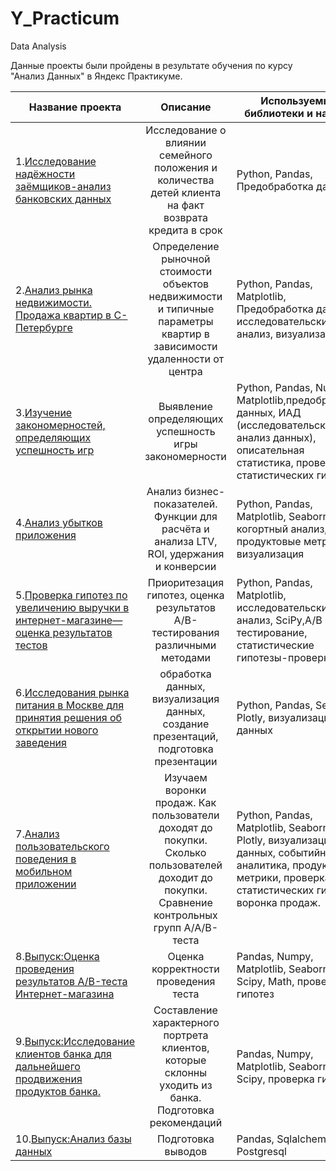 # Y_Practicum
Data Analysis 


Данные  проекты  были пройдены  в результате обучения  по  курсу "Анализ Данных"  в Яндекс Практикуме.


| Название проекта | Описание | Используемые библиотеки  и навыки |
| -------------- |:------------:|--------------------------|
|1.[Исследование надёжности заёмщиков-анализ банковских данных](https://github.com/Utyugova/Y_Practicum/tree/main/Investigation_of_borrowers'_reliability)| Исследование  о влиянии семейного положения и  количества детей клиента на  факт возврата кредита в срок| Python, Pandas, Предобработка данных|
2.[Анализ рынка недвижимости. Продажа квартир в С-Петербурге](https://github.com/Utyugova/Y_Practicum/tree/main/SPb_realty)|Определение рыночной стоимости объектов недвижимости и типичные параметры квартир в зависимости удаленности от центра| Python, Pandas, Matplotlib,  Предобработка данных, исследовательский анализ,  визуализация |
3.[Изучение закономерностей, определяющих успешность игр](https://github.com/Utyugova/Y_Practicum/tree/main/computer_games)|Выявление определяющих успешность игры закономерности|Python, Pandas, NumPy, Matplotlib,предобработка данных, ИАД (исследовательский анализ данных), описательная статистика, проверка статистических гипотез.|
4.[Анализ убытков приложения](https://github.com/Utyugova/Y_Practicum/tree/c55457176d8aebe2dc4a02bcb02f60d249cdd50e/Game_players)|Анализ бизнес-показателей. Функции для расчёта и анализа LTV, ROI, удержания и конверсии|Python, Pandas, Matplotlib, Seaborn, когортный анализ, продуктовые метрики, визуализация |
5.[Проверка гипотез по увеличению выручки в интернет-магазине—оценка результатов тестов](https://github.com/Utyugova/Y_Practicum/tree/c55457176d8aebe2dc4a02bcb02f60d249cdd50e/ice_rice_cumulative)|Приоритезация гипотез,  оценка результатов A/B-тестирования различными методами|Python, Pandas, Matplotlib,  исследовательский анализ, SciPy,А/В тестирование, статистические гипотезы-проверка |
6.[Исследования рынка питания в Москве для принятия решения об открытии нового заведения](https://github.com/Utyugova/Y_Practicum/tree/c55457176d8aebe2dc4a02bcb02f60d249cdd50e/Moscow_food)|обработка данных, визуализация данных, создание презентаций, подготовка презентации|Python, Pandas, Seaborn, Plotly, визуализация данных |
7.[Анализ пользовательского поведения в мобильном приложении](https://github.com/Utyugova/Y_Practicum/tree/c55457176d8aebe2dc4a02bcb02f60d249cdd50e/%D0%90%D0%90%D0%92_test)|Изучаем воронки продаж. Как пользователи доходят до покупки. Сколько пользователей доходит до покупки. Сравнение контрольных групп A/A/B-теста|Python, Pandas, Matplotlib, Seaborn, Plotly, визуализация данных, событийная аналитика, продуктовые метрики, проверка статистических гипотез, воронка продаж.|
8.[Выпуск:Оценка проведения результатов A/B-теста Интернет-магазина](https://github.com/Utyugova/Y_Practicum/tree/c55457176d8aebe2dc4a02bcb02f60d249cdd50e/Evaluation_of_A)|Оценка корректности проведения теста|Pandas, Numpy, Matplotlib, Seaborn, Scipy, Math, проверка гипотез|
9.[Выпуск:Исследование клиентов банка для дальнейшего продвижения продуктов банка.](https://github.com/Utyugova/Y_Practicum/tree/c55457176d8aebe2dc4a02bcb02f60d249cdd50e/Final_Analysis_for_the_bank's_Product_Analyst)|Составление характерного портрета клиентов, которые склонны уходить из банка. Подготовка рекомендаций|Pandas, Numpy, Matplotlib, Seaborn, Scipy, проверка гипотез|
10.[Выпуск:Анализ базы данных](https://github.com/Utyugova/Y_Practicum/tree/c55457176d8aebe2dc4a02bcb02f60d249cdd50e/Database_analysis_SQL)|Подготовка выводов|Pandas, Sqlalchemy, Postgresql|
